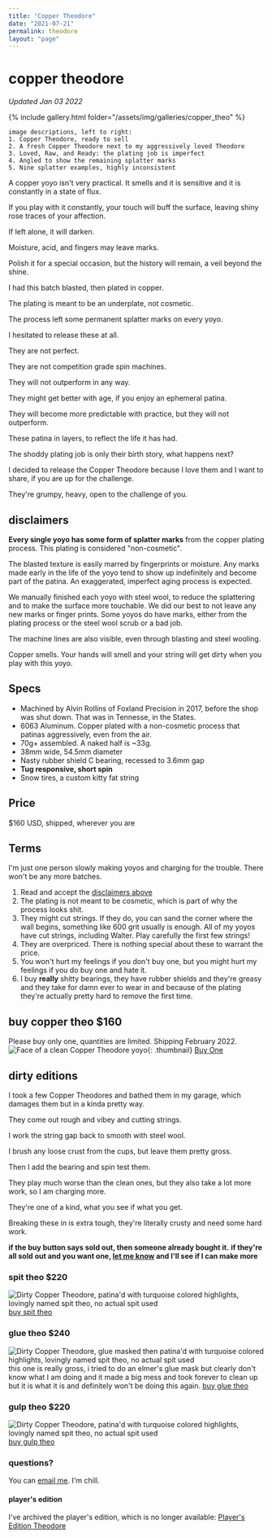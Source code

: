 ```yaml
---
title: "Copper Theodore"
date: "2021-07-21"
permalink: theodore
layout: "page"
---
```


# copper theodore
*Updated Jan 03 2022*

{% include gallery.html folder="/assets/img/galleries/copper_theo" %}
```
image descriptions, left to right:
1. Copper Theodore, ready to sell
2. A fresh Copper Theodore next to my aggressively loved Theodore
3. Loved, Raw, and Ready: the plating job is imperfect
4. Angled to show the remaining splatter marks
5. Nine splatter examples, highly inconsistent
```

A copper yoyo isn't very practical. It smells and it is sensitive and it is constantly in a state of flux.

If you play with it constantly, your touch will buff the surface, leaving shiny rose traces of your affection.

If left alone, it will darken.

Moisture, acid, and fingers may leave marks.

Polish it for a special occasion, but the history will remain, a veil beyond the shine.

I had this batch blasted, then plated in copper.

The plating is meant to be an underplate, not cosmetic.

The process left some permanent splatter marks on every yoyo.

I hesitated to release these at all.

They are not perfect.

They are not competition grade spin machines.

They will not outperform in any way.

They might get better with age, if you enjoy an ephemeral patina.

They will become more predictable with practice, but they will not outperform.

These patina in layers, to reflect the life it has had.

The shoddy plating job is only their birth story, what happens next?

I decided to release the Copper Theodore because I love them and I want to share, if you are up for the challenge.

They're grumpy, heavy, open to the challenge of you.

## disclaimers

**Every single yoyo has some form of splatter marks** from the copper plating process. This plating is considered "non-cosmetic".

The blasted texture is easily marred by fingerprints or moisture. Any marks made early in the life of the yoyo tend to show up indefinitely and become part of the patina. An exaggerated, imperfect aging process is expected.

We manually finished each yoyo with steel wool, to reduce the splattering and to make the surface more touchable. We did our best to not leave any new marks or finger prints. Some yoyos do have marks, either from the plating process or the steel wool scrub or a bad job.

The machine lines are also visible, even through blasting and steel wooling.

Copper smells. Your hands will smell and your string will get dirty when you play with this yoyo.

## Specs
* Machined by Alvin Rollins of Foxland Precision in 2017, before the shop was shut down. That was in Tennesse, in the States.
* 6063 Aluminum. Copper plated with a non-cosmetic process that patinas aggressively, even from the air.
* 70g+ assembled. A naked half is ~33g.
* 38mm wide, 54.5mm diameter
* Nasty rubber shield C bearing, recessed to 3.6mm gap
* **Tug responsive, short spin**
* Snow tires, a custom kitty fat string

## Price
$160 USD, shipped, wherever you are

## Terms
I'm just one person slowly making yoyos and charging for the trouble. There won't be any more batches.

1. Read and accept the [disclaimers above](#disclaimers)
2. The plating is not meant to be cosmetic, which is part of why the process looks shit.
3. They might cut strings. If they do, you can sand the corner where the wall begins, something like 600 grit usually is enough. All of my yoyos have cut strings, including Walter. Play carefully the first few strings!
5. They are overpriced. There is nothing special about these to warrant the price.
6. You won't hurt my feelings if you don't buy one, but you might hurt my feelings if you do buy one and hate it.
7. I buy **really** shitty bearings, they have rubber shields and they're greasy and they take for damn ever to wear in and because of the plating they're actually pretty hard to remove the first time.

## buy copper theo $160
Please buy only one, quantities are limited. Shipping February 2022.
![Face of a clean Copper Theodore yoyo](/assets/img/copper_theo_thumb.jpeg){: .thumbnail}
<a
  class="link"
  title="Buy a Copper Theodore yoyo"
  href="https://checkout.square.site/merchant/9WN8JPKBEQRSQ/checkout/PNT2LLRDMRURZA6ZYQD3VHED">
  Buy One
</a>

## dirty editions
I took a few Copper Theodores and bathed them in my garage, which damages them but in a kinda pretty way.

They come out rough and vibey and cutting strings.

I work the string gap back to smooth with steel wool.

I brush any loose crust from the cups, but leave them pretty gross.

Then I add the bearing and spin test them.

They play much worse than the clean ones, but they also take a lot more work, so I am charging more.

They're one of a kind, what you see if what you get.

Breaking these in is extra tough, they're literally crusty and need some hard work.

**if the buy button says sold out, then someone already bought it.**
**if they're all sold out and you want one, [let me know](#Questions?) and I'll see if I can make more**

### spit theo $220
![Dirty Copper Theodore, patina'd with turquoise colored highlights, lovingly named spit theo, no actual spit used](/assets/img/theo/theo_spit.jpg)
<a
  class="link"
  title="buy the one and only spit theo"
  href="https://square.link/u/oXVktx7r">
  buy spit theo
</a>

### glue theo $240
![Dirty Copper Theodore, glue masked then patina'd with turquoise colored highlights, lovingly named spit theo, no actual spit used](/assets/img/theo/theo_glue.jpg)
this one is really gross, i tried to do an elmer's glue mask but clearly don't know what I am doing and it made a big mess and took forever to clean up but it is what it is and definitely won't be doing this again.
<a
  class="link"
  title="buy the one and only glue theo"
  href="https://square.link/u/xeDdN96c">
  buy glue theo
</a>

### gulp theo $220
![Dirty Copper Theodore, patina'd with turquoise colored highlights, lovingly named spit theo, no actual spit used](/assets/img/theo/theo_gulp.jpg)
<a
  class="link"
  title="buy the one and only spit theo"
  href="https://square.link/u/pXPTJW41">
  buy gulp theo
</a>


### questions?
You can [email me](&#x6d;&#x61;&#x69;&#x6c;&#x74;&#x6f;&colon;&#x73;&#x70;&#x6e;&#x63;&#x72;&commat;&#x77;&#x65;&#x69;&#x72;&#x64;&period;&#x76;&#x69;&#x73;&#x69;&#x6f;&#x6e;&quest;&#x73;&#x75;&#x62;&#x6a;&#x65;&#x63;&#x74;&equals;&#x74;&#x68;&#x65;&#x6f;&#x64;&#x6f;&#x72;&#x65;&percnt;&#x32;&#x30;&#x79;&#x6f;&#x79;&#x6f;). I'm chill.

#### player's edition
I've archived the player's edition, which is no longer available:
[Player's Edition Theodore](/2018-theodore)
